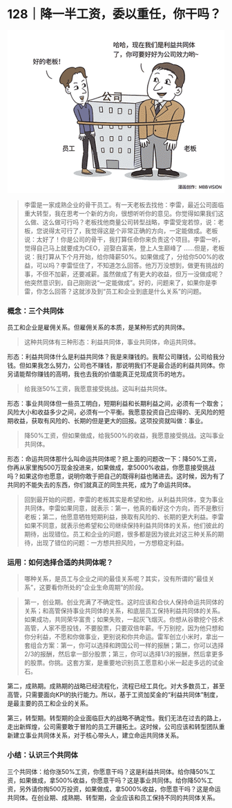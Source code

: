 # 128｜降一半工资，委以重任，你干吗？

![](img/8f2b57c0c0711663a0c30cc70c1704a6.jpg)

> 李雷是一家成熟企业的骨干员工。有一天老板去找他：李雷，最近公司面临重大转型，我在思考一个新的方向，很想听听你的意见。你觉得如果我们这么做、这么做可行吗？老板找他商量公司转型战略，李雷受宠若惊，说：老板，您说得太可行了，我觉得这是个非常正确的方向，一定能做成。老板说：太好了！你是公司的骨干，我打算任命你来负责这个项目。李雷一听，觉得自己马上就要成为CEO，迎娶白富美，登上人生巅峰了 ……但是，老板说：我打算从下个月开始，给你降薪50%。如果做成了，分给你500%的收益，可以吗？李雷怔住了，不知道怎么回答。他万万没想到，做更有挑战的事，不但不加薪，还要减薪。虽然做成了有更大的收益，但万一没做成呢？他突然意识到，自己刚刚说“一定能做成”。好的，问题来了，如果你是李雷，你怎么回答？这就涉及到“员工和企业到底是什么关系”的问题。

### 概念：三个共同体

员工和企业是雇佣关系。但雇佣关系的本质，是某种形式的共同体。

> 这种共同体有三种形态：利益共同体，事业共同体，命运共同体。

形态：利益共同体什么是利益共同体？我是来赚钱的。我帮公司赚钱，公司给我分钱。但如果我怎么努力，公司也不赚钱，那说明我们不是最合适的利益共同体。你另请能帮你赚钱的高明，我也去我的价值能真正兑现成货币的地方。

> 给我涨50%工资，我愿意接受挑战。这叫利益共同体。

形态：事业共同体但一些员工明白，短期利益和长期利益之间，必须有一个取舍；风险大小和收益多少之间，必须有一个平衡。我愿意投资自己应得的、无风险的短期收益，获取有风险的、长期的但是更大的回报。这项投资就叫做：事业。

> 降50%工资，但如果做成，给我500%的收益，我愿意接受挑战。这叫事业共同体。

形态：命运共同体那什么叫命运共同体呢？把上面的问题改一下：降50%工资，你再从家里掏500万现金投进来，如果做成，拿5000%收益，你愿意接受挑战吗？如果这你也愿意，说明你敢于把自己的既得利益也赌进去。这时候，因为有了共同的不能失去的东西，你们就真正的同生共死，成为了命运共同体。

> 回到最开始的问题，李雷的老板其实是希望和他，从利益共同体，变为事业共同体。李雷如果同意，就表示：第一，他真的看好这个方向，而不是敷衍老板；第二，他愿意牺牲短期利益，换取有风险的、长期的更大利益。李雷如果不同意，就表示他希望和公司继续保持利益共同体的关系，他们彼此的期待，出现错位。员工和企业的问题，很多都是因为彼此对这三种关系的期待，出现了错位的问题：一方想共担风险，一方想稳定利益。

### 运用：如何选择合适的共同体呢？

> 哪种关系，是员工与企业之间的最佳关系呢？其实，没有所谓的“最佳关系”，这要看你所处的“企业生命周期”的阶段。

> 第一，创业期。创业充满了不确定性。这时应该和合伙人保持命运共同体的关系；和高管保持事业共同体的关系，和底层员工保持利益共同体的关系。如果成功，共同荣华富贵；如果失败，一起灰飞烟灭。你想从谷歌挖个技术高管，人家不愿投钱，不要股票，只要双倍年薪。千万别挖，因为他只想和你分利益，不愿和你做事业，更别说和你共命运。雷军创立小米时，拿出一套组合方案：第一，你可以选择和跨国公司一样的报酬；第二，你可以选择2/3的报酬，然后拿一部分股票；第三，你可以选择1/3的报酬，然后拿更多的股票。你挑。这套方案，是重要地识别员工愿意和小米一起走多远的试金石。

第二，成熟期。成熟期的战略已经流程化，流程已经工具化。对大多数员工，甚至高管，只需要面向KPI的执行能力。所以，基于工资加奖金的“利益共同体”制度，是最主要的员工和企业的关系。

第三，转型期。转型期的企业面临巨大的战略不确定性。我们无法在过去的路上，走出新辉煌，公司需要敢于冒险的员工开疆拓土。这时候，公司应该和转型团队重新建立事业共同体关系，对于核心带头人，建立命运共同体关系。

### 小结：认识三个共同体

三个共同体：给你涨50%工资，你愿意干吗？这是利益共同体。给你降50%工资，如果做成，拿500%收益，你愿意干吗？这是事业共同体。给你降50%工资，另外请你掏500万投资，如果做成，拿5000%收益，你愿意干吗？这是命运共同体。在创业期、成熟期、转型期，企业应该和员工保持不同的共同体关系。
